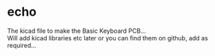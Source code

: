 # echo
The kicad file to make the Basic Keyboard PCB...  
Will add kicad libraries etc later or you can find them on github, add as required...
